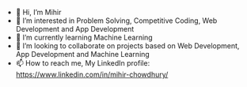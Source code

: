 - 👋 Hi, I’m Mihir
- 👀 I’m interested in Problem Solving, Competitive Coding, Web Development and App Development
- 🌱 I’m currently learning Machine Learning
- 💞️ I’m looking to collaborate on projects based on Web Development, App Development and Machine Learning
- 📫 How to reach me, My LinkedIn profile: https://www.linkedin.com/in/mihir-chowdhury/

<!---
mhr1812/mhr1812 is a ✨ special ✨ repository because its `README.md` (this file) appears on your GitHub profile.
You can click the Preview link to take a look at your changes.
--->

